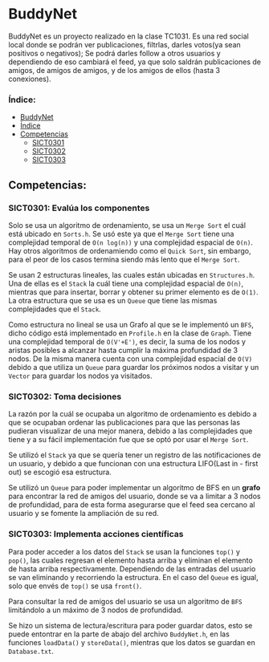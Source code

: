 # BuddyNet

BuddyNet es un proyecto realizado en la clase TC1031. Es una red social local donde se podrán ver publicaciones, filtrlas, darles votos(ya sean positivos o negativos); Se podrá darles follow a otros usuarios y dependiendo de eso cambiará el feed, ya que solo saldrán publicaciones de amigos, de amigos de amigos, y de los amigos de ellos (hasta 3 conexiones).

### Índice:
- [BuddyNet](#buddynet)
- [Índice](#índice)
- [Competencias](#competencias)
    - [SICT0301](#sict0301-evalúa-los-componentes)
    - [SICT0302](#sict0302-toma-decisiones)
    - [SICT0303](#sict0303-implementa-acciones-científicas)

## Competencias:

### SICT0301: Evalúa los componentes 
Solo se usa un algoritmo de ordenamiento, se usa un `Merge Sort` el cuál está ubicado en `Sorts.h`. Se usó este ya que el `Merge Sort` tiene una complejidad temporal de `O(n log(n))` y una complejidad espacial de `O(n)`. Hay otros algoritmos de ordenamiendo como el `Quick Sort`, sin embargo, para el peor de los casos termina siendo más lento que el `Merge Sort`.

Se usan 2 estructuras lineales, las cuales están ubicadas en `Structures.h`. Una de ellas es el `Stack` la cuál tiene una complejidad espacial de `O(n)`, mientras que para insertar, borrar y obtener su primer elemento es de `O(1)`. La otra estructura que se usa es un `Queue` que tiene las mismas complejidades que el `Stack`.

Como estructura no lineal se usa un Grafo al que se le implementó un `BFS`, dicho código está implementado en `Profile.h` en la clase de `Graph`. Tiene una complejidad temporal de `O(V'+E')`, es decir, la suma de los nodos y aristas posibles a alcanzar hasta cumplir la máxima profundidad de 3 nodos. De la misma manera cuenta con una complejidad espacial de `O(V)` debido a que utiliza un `Queue` para guardar los próximos nodos a visitar y un `Vector` para guardar los nodos ya visitados.

### SICT0302: Toma decisiones
La razón por la cuál se ocupaba un algoritmo de ordenamiento es debido a que se ocupaban ordenar las publicaciones para que las personas las pudieran visualizar de una mejor manera, debido a las complejidades que tiene y a su fácil implementación fue que se optó por usar el `Merge Sort`.

Se utilizó el `Stack` ya que se quería tener un registro de las notificaciones de un usuario, y debido a que funcionan con una estructura LIFO(Last in - first out) se escogió esa estructura.

Se utilizó un `Queue` para poder implementar un algoritmo de BFS en un **grafo** para encontrar la red de amigos del usuario, donde se va a limitar a 3 nodos de profundidad, para de esta forma asegurarse que el feed sea cercano al usuario y se fomente la ampliación de su red.

### SICT0303: Implementa acciones científicas
Para poder acceder a los datos del `Stack` se usan la funciones `top()` y `pop()`, las cuales regresan el elemento hasta arriba y eliminan el elemento de hasta arriba respectivamente. Dependiendo de las entradas del usuario se van eliminando y recorriendo la estructura. En el caso del `Queue` es igual, solo que envés de `top()` se usa `front()`.

Para consultar la red de amigos del usuario se usa un algoritmo de `BFS` limitándolo a un máximo de 3 nodos de profundidad.

Se hizo un sistema de lectura/escritura para poder guardar datos, esto se puede entontrar en la parte de abajo del archivo `BuddyNet.h`, en las funciones `loadData()` y `storeData()`, mientras que los datos se guardan en `Database.txt`.